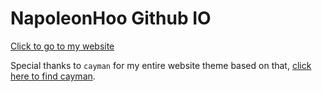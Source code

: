 # NapoleonHoo Github IO 

[Click to go to my website](https://napoleonhoo.github.io/)

Special thanks to `cayman` for my entire website theme based on that,  [click here to find cayman](https://github.com/pages-themes/cayman).